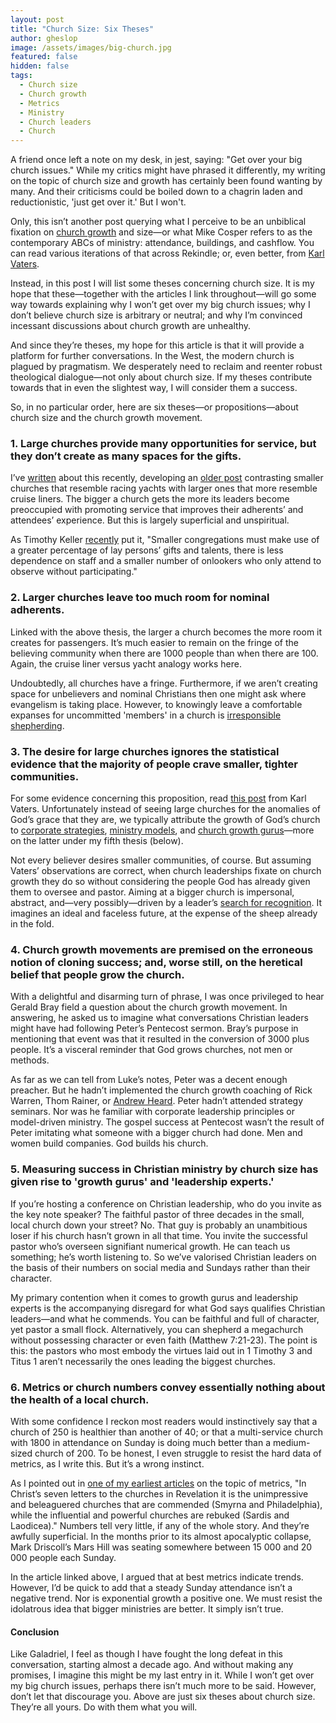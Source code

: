 ```yaml
---
layout: post
title: "Church Size: Six Theses"
author: gheslop
image: /assets/images/big-church.jpg
featured: false
hidden: false
tags:
  - Church size
  - Church growth
  - Metrics
  - Ministry
  - Church leaders
  - Church
---
```

A friend once left a note on my desk, in jest, saying: "Get over your big church issues." While my critics might have phrased it differently, my writing on the topic of church size and growth has certainly been found wanting by many. And their criticisms could be boiled down to a chagrin laden and reductionistic, 'just get over it.' But I won't.

Only, this isn’t another post querying what I perceive to be an unbiblical fixation on [church growth](https://rekindle.co.za/content/church-growth-must-we-be-passionate-about-numerical-growth/) and size—or what Mike Cosper refers to as the contemporary ABCs of ministry: attendance, buildings, and cashflow. You can read various iterations of that across Rekindle; or, even better, from [Karl Vaters](https://karlvaters.com/author/karl-vaters/).

Instead, in this post I will list some theses concerning church size. It is my hope that these—together with the articles I link throughout—will go some way towards explaining why I won’t get over my big church issues; why I don’t believe church size is arbitrary or neutral; and why I’m convinced incessant discussions about church growth are unhealthy.

And since they’re theses, my hope for this article is that it will provide a platform for further conversations. In the West, the modern church is plagued by pragmatism. We desperately need to reclaim and reenter robust theological dialogue—not only about church size. If my theses contribute towards that in even the slightest way, I will consider them a success.

So, in no particular order, here are six theses—or propositions—about church size and the church growth movement.

### 1. Large churches provide many opportunities for service, but they don’t create as many spaces for the gifts.

I’ve [written](https://rekindle.co.za/content/2022-03-03-gifts-service) about this recently, developing an [older post](https://rekindle.co.za/content/2021-04-20-church-cruise-liner-racing-yacht) contrasting smaller churches that resemble racing yachts with larger ones that more resemble cruise liners. The bigger a church gets the more its leaders become preoccupied with promoting service that improves their adherents’ and attendees’ experience. But this is largely superficial and unspiritual.

As Timothy Keller [recently](https://rekindle.co.za/content/2022-04-08-8-reasons-redeemer-multiplied-instead-of-remaining-a-megachurch) put it, "Smaller congregations must make use of a greater percentage of lay persons’ gifts and talents, there is less dependence on staff and a smaller number of onlookers who only attend to observe without participating."

### 2. Larger churches leave too much room for nominal adherents.

Linked with the above thesis, the larger a church becomes the more room it creates for passengers. It’s much easier to remain on the fringe of the believing community when there are 1000 people than when there are 100. Again, the cruise liner versus yacht analogy works here.

Undoubtedly, all churches have a fringe. Furthermore, if we aren’t creating space for unbelievers and nominal Christians then one might ask where evangelism is taking place. However, to knowingly leave a comfortable expanses for uncommitted 'members' in a church is [irresponsible shepherding](https://rekindle.co.za/content/pastor-you-are-a-shepherd-not-a-rancher/).

### 3. The desire for large churches ignores the statistical evidence that the majority of people crave smaller, tighter communities.

For some evidence concerning this proposition, read [this post](https://www.christianitytoday.com/karl-vaters/2017/july/50-churches-100-instead-of-1-church-of-5000.html) from Karl Vaters. Unfortunately instead of seeing large churches for the anomalies of God’s grace that they are, we typically attribute the growth of God’s church to [corporate strategies](https://rekindle.co.za/content/2020-08-19-kings-and-christian-leadership), [ministry models](https://rekindle.co.za/content/2020-09-17-3-timothy), and [church growth gurus](https://rekindle.co.za/content/pastor-god-grows-churches/)—more on the latter under my fifth thesis (below).

Not every believer desires smaller communities, of course. But assuming Vaters’ observations are correct, when church leaderships fixate on church growth they do so without considering the people God has already given them to oversee and pastor. Aiming at a bigger church is impersonal, abstract, and—very possibly—driven by a leader’s [search for recognition](https://africa.thegospelcoalition.org/article/pastor-why-do-you-want-a-big-church/). It imagines an ideal and faceless future, at the expense of the sheep already in the fold.

### 4. Church growth movements are premised on the erroneous notion of cloning success; and, worse still, on the heretical belief that people grow the church.

With a delightful and disarming turn of phrase, I was once privileged to hear Gerald Bray field a question about the church growth movement. In answering, he asked us to imagine what conversations Christian leaders might have had following Peter’s Pentecost sermon. Bray’s purpose in mentioning that event was that it resulted in the conversion of 3000 plus people. It’s a visceral reminder that God grows churches, not men or methods.

As far as we can tell from Luke’s notes, Peter was a decent enough preacher. But he hadn’t implemented the church growth coaching of Rick Warren, Thom Rainer, or [Andrew Heard](https://rekindle.co.za/content/some-misgivings-about-andrew-heards-lifeboat-analogy/). Peter hadn’t attended strategy seminars. Nor was he familiar with corporate leadership principles or model-driven ministry. The gospel success at Pentecost wasn’t the result of Peter imitating what someone with a bigger church had done. Men and women build companies. God builds his church.

### 5. Measuring success in Christian ministry by church size has given rise to 'growth gurus' and 'leadership experts.'

If you’re hosting a conference on Christian leadership, who do you invite as the key note speaker? The faithful pastor of three decades in the small, local church down your street? No. That guy is probably an unambitious loser if his church hasn’t grown in all that time. You invite the successful pastor who’s overseen signifiant numerical growth. He can teach us something; he’s worth listening to. So we’ve valorised Christian leaders on the basis of their numbers on social media and Sundays rather than their character.

My primary contention when it comes to growth gurus and leadership experts is the accompanying disregard for what God says qualifies Christian leaders—and what he commends. You can be faithful and full of character, yet pastor a small flock. Alternatively, you can shepherd a megachurch without possessing character or even faith (Matthew 7:21-23). The point is this: the pastors who most embody the virtues laid out in 1 Timothy 3 and Titus 1 aren’t necessarily the ones leading the biggest churches.

### 6. Metrics or church numbers convey essentially nothing about the health of a local church.

With some confidence I reckon most readers would instinctively say that a church of 250 is healthier than another of 40; or that a multi-service church with 1800 in attendance on Sunday is doing much better than a medium-sized church of 200. To be honest, I even struggle to resist the hard data of metrics, as I write this. But it’s a wrong instinct.

As I pointed out in [one of my earliest articles](https://rekindle.co.za/content/church-growth-the-place-of-metrics-in-evaluating-ministry/) on the topic of metrics, "In Christ’s seven letters to the churches in Revelation it is the unimpressive and beleaguered churches that are commended (Smyrna and Philadelphia), while the influential and powerful churches are rebuked (Sardis and Laodicea)." Numbers tell very little, if any of the whole story. And they’re awfully superficial. In the months prior to its almost apocalyptic collapse, Mark Driscoll’s Mars Hill was seating somewhere between 15 000 and 20 000 people each Sunday.

In the article linked above, I argued that at best metrics indicate trends. However, I’d be quick to add that a steady Sunday attendance isn’t a negative trend. Nor is exponential growth a positive one. We must resist the idolatrous idea that bigger ministries are better. It simply isn’t true.

#### Conclusion

Like Galadriel, I feel as though I have fought the long defeat in this conversation, starting almost a decade ago. And without making any promises, I imagine this might be my last entry in it. While I won’t get over my big church issues, perhaps there isn’t much more to be said. However, don’t let that discourage you. Above are just six theses about church size. They’re all yours. Do with them what you will.